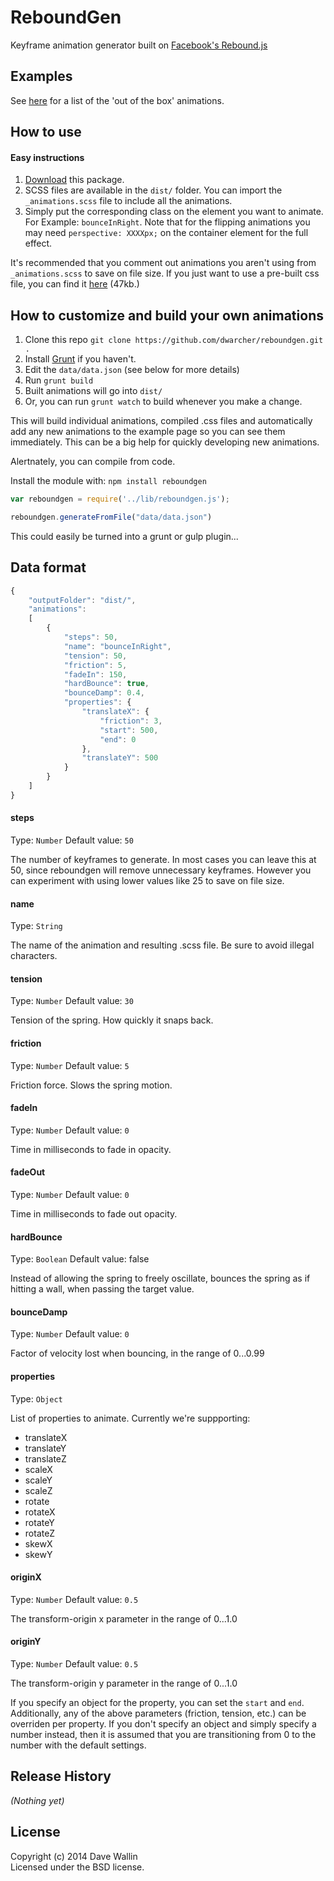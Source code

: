 # ReboundGen

Keyframe animation generator built on [Facebook's Rebound.js](https://github.com/facebook/rebound-js)


## Examples
See [here](http://dwarcher.github.io/reboundgen/examples/) for a list of the 'out of the box' animations.

## How to use

#### Easy instructions

1. [Download](https://github.com/dwarcher/reboundgen/archive/master.zip) this package.
2. SCSS files are available in the `dist/` folder. You can import the `_animations.scss` file to include all the animations.
3. Simply put the corresponding class on the element you want to animate. For Example: `bounceInRight`. Note that for the flipping animations you may need `perspective: XXXXpx;` on the container element for the full effect.

It's recommended that you comment out animations you aren't using from `_animations.scss` to save on file size. If you just want to use a pre-built css file, you can find it [here](http://dwarcher.github.io/reboundgen/dist/reboundgen.min.css) (47kb.)

## How to customize and build your own animations

1. Clone this repo `git clone https://github.com/dwarcher/reboundgen.git .`
2. Install [Grunt](http://gruntjs.com/getting-started) if you haven't.
3. Edit the `data/data.json` (see below for more details)
4. Run `grunt build`
5. Built animations will go into `dist/`
6. Or, you can run `grunt watch` to build whenever you make a change.

This will build individual animations, compiled .css files and automatically add any new animations to the example page so you can see them immediately. This can be a big help for quickly developing new animations. 

Alertnately, you can compile from code.

Install the module with: `npm install reboundgen`

```javascript
var reboundgen = require('../lib/reboundgen.js');

reboundgen.generateFromFile("data/data.json")
```

This could easily be turned into a grunt or gulp plugin...

## Data format

```javascript
{ 
	"outputFolder": "dist/",
	"animations": 
	[
		{
			"steps": 50,
			"name": "bounceInRight",
			"tension": 50,
			"friction": 5,
			"fadeIn": 150,
			"hardBounce": true,
			"bounceDamp": 0.4,
			"properties": {
				"translateX": { 
					"friction": 3,
					"start": 500, 
					"end": 0 
				},
				"translateY": 500
			}
		}
	]
}
```

#### steps
Type: `Number`
Default value: `50`

The number of keyframes to generate. In most cases you can leave this at 50, since reboundgen will remove unnecessary keyframes. However you can experiment with using lower values like 25 to save on file size.

#### name
Type: `String`

The name of the animation and resulting .scss file. Be sure to avoid illegal characters.

#### tension
Type: `Number`
Default value: `30`

Tension of the spring. How quickly it snaps back.

#### friction
Type: `Number`
Default value: `5`

Friction force. Slows the spring motion.

#### fadeIn
Type: `Number`
Default value: `0`

Time in milliseconds to fade in opacity.

#### fadeOut
Type: `Number`
Default value: `0`

Time in milliseconds to fade out opacity.

#### hardBounce
Type: `Boolean`
Default value: false

Instead of allowing the spring to freely oscillate, bounces the spring as if hitting a wall, when passing the target value.

#### bounceDamp
Type: `Number`
Default value: `0`

Factor of velocity lost when bouncing, in the range of 0...0.99

#### properties
Type: `Object`

List of properties to animate. Currently we're suppporting:

+ translateX
+ translateY
+ translateZ
+ scaleX
+ scaleY
+ scaleZ
+ rotate
+ rotateX
+ rotateY
+ rotateZ
+ skewX
+ skewY

#### originX
Type: `Number`
Default value: `0.5`

The transform-origin x parameter in the range of 0...1.0

#### originY
Type: `Number`
Default value: `0.5`

The transform-origin y parameter in the range of 0...1.0

If you specify an object for the property, you can set the `start` and `end`. Additionally, any of the above parameters (friction, tension, etc.) can be overriden per property. If you don't specify an object and simply specify a number instead, then it is assumed that you are transitioning from 0 to the number with the default settings.

## Release History
_(Nothing yet)_

## License
Copyright (c) 2014 Dave Wallin  
Licensed under the BSD license.
